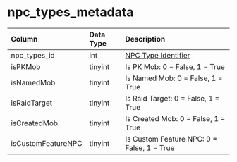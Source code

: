 # npc\_types\_metadata

| Column | Data Type | Description |
| :--- | :--- | :--- |
| npc\_types\_id | int | [NPC Type Identifier](npc_types.md) |
| isPKMob | tinyint | Is PK Mob: 0 = False, 1 = True |
| isNamedMob | tinyint | Is Named Mob: 0 = False, 1 = True |
| isRaidTarget | tinyint | Is Raid Target: 0 = False, 1 = True |
| isCreatedMob | tinyint | Is Created Mob: 0 = False, 1 = True |
| isCustomFeatureNPC | tinyint | Is Custom Feature NPC: 0 = False, 1 = True |

